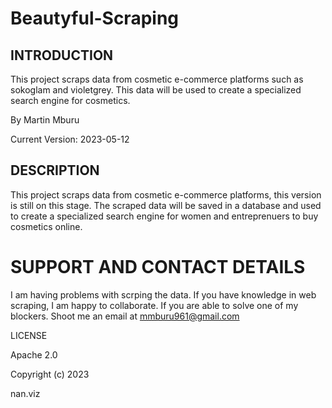 # Beautyful-Scraping

## INTRODUCTION

This project scraps data from cosmetic e-commerce platforms such as sokoglam and violetgrey.
This data will be used to create a specialized search engine for cosmetics.

By Martin Mburu

Current Version: 2023-05-12

## DESCRIPTION

This project scraps data from cosmetic e-commerce platforms, this version is still on this stage.
The scraped data will be saved in a database and used to create a specialized search engine for women and entreprenuers
to buy cosmetics online.

# SUPPORT AND CONTACT DETAILS

I am having problems with scrping the data. If you have knowledge in web scraping, I am happy to collaborate.
If you are able to solve one of my blockers. Shoot me an email at mmburu961@gmail.com

LICENSE

Apache 2.0

Copyright (c) 2023

nan.viz

